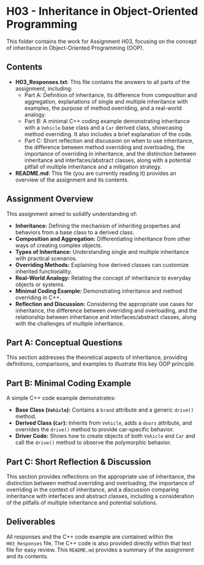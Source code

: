 # H03 - Inheritance in Object-Oriented Programming

This folder contains the work for Assignment H03, focusing on the concept of inheritance in Object-Oriented Programming (OOP).

## Contents

* **H03\_Responses.txt**: This file contains the answers to all parts of the assignment, including:
    * Part A: Definition of inheritance, its difference from composition and aggregation, explanations of single and multiple inheritance with examples, the purpose of method overriding, and a real-world analogy.
    * Part B: A minimal C++ coding example demonstrating inheritance with a `Vehicle` base class and a `Car` derived class, showcasing method overriding. It also includes a brief explanation of the code.
    * Part C: Short reflection and discussion on when to use inheritance, the difference between method overriding and overloading, the importance of overriding in inheritance, and the distinction between inheritance and interfaces/abstract classes, along with a potential pitfall of multiple inheritance and a mitigation strategy.
* **README.md**: This file (you are currently reading it) provides an overview of the assignment and its contents.

## Assignment Overview

This assignment aimed to solidify understanding of:

* **Inheritance:** Defining the mechanism of inheriting properties and behaviors from a base class to a derived class.
* **Composition and Aggregation:** Differentiating inheritance from other ways of creating complex objects.
* **Types of Inheritance:** Understanding single and multiple inheritance with practical scenarios.
* **Overriding Methods:** Explaining how derived classes can customize inherited functionality.
* **Real-World Analogy:** Relating the concept of inheritance to everyday objects or systems.
* **Minimal Coding Example:** Demonstrating inheritance and method overriding in C++.
* **Reflection and Discussion:** Considering the appropriate use cases for inheritance, the difference between overriding and overloading, and the relationship between inheritance and interfaces/abstract classes, along with the challenges of multiple inheritance.

## Part A: Conceptual Questions

This section addresses the theoretical aspects of inheritance, providing definitions, comparisons, and examples to illustrate this key OOP principle.

## Part B: Minimal Coding Example

A simple C++ code example demonstrates:

* **Base Class (`Vehicle`):** Contains a `brand` attribute and a generic `drive()` method.
* **Derived Class (`Car`):** Inherits from `Vehicle`, adds a `doors` attribute, and overrides the `drive()` method to provide car-specific behavior.
* **Driver Code:** Shows how to create objects of both `Vehicle` and `Car` and call the `drive()` method to observe the polymorphic behavior.

## Part C: Short Reflection & Discussion

This section provides reflections on the appropriate use of inheritance, the distinction between method overriding and overloading, the importance of overriding in the context of inheritance, and a discussion comparing inheritance with interfaces and abstract classes, including a consideration of the pitfalls of multiple inheritance and potential solutions.

## Deliverables

All responses and the C++ code example are contained within the `H03_Responses` file. The C++ code is also provided directly within that text file for easy review. This `README.md` provides a summary of the assignment and its contents.
